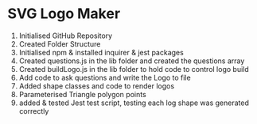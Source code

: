 # SVG Logo Maker

1. Initialised GitHub Repository
2. Created Folder Structure
3. Initialised npm & installed inquirer & jest packages
4. Created questions.js in the lib folder and created the questions array
5. Created buildLogo.js in the lib folder to hold code to control logo build
6. Add code to ask questions and write the Logo to file
7. Added shape classes and code to render logos
8. Parameterised Triangle polygon points
9. added & tested Jest test script, testing each log shape was generated correctly